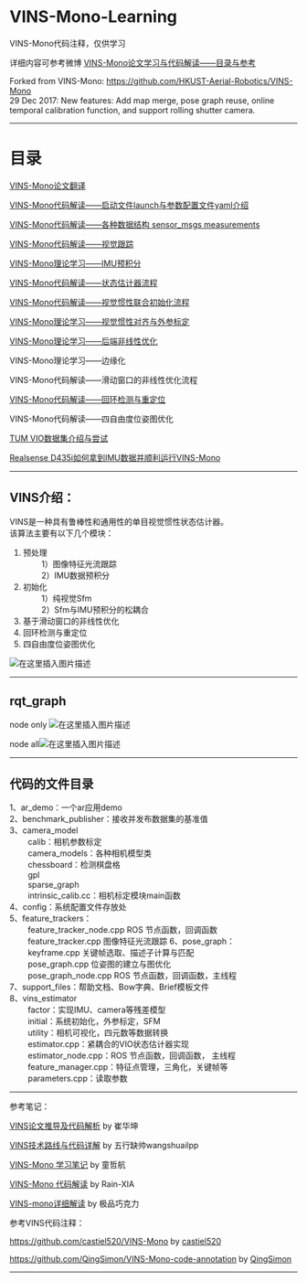 # VINS-Mono-Learning

 VINS-Mono代码注释，仅供学习 

详细内容可参考微博
[VINS-Mono论文学习与代码解读——目录与参考](https://blog.csdn.net/qq_41839222/article/details/85793998)

Forked from VINS-Mono: https://github.com/HKUST-Aerial-Robotics/VINS-Mono  
29 Dec 2017: New features: Add map merge, pose graph reuse, online temporal calibration function, and support rolling shutter camera. 

---

# 目录

 [VINS-Mono论文翻译](https://blog.csdn.net/qq_41839222/article/details/85683373)

[VINS-Mono代码解读——启动文件launch与参数配置文件yaml介绍](https://blog.csdn.net/qq_41839222/article/details/86564879)


 [VINS-Mono代码解读——各种数据结构 sensor_msgs measurements](https://blog.csdn.net/qq_41839222/article/details/86030962)

 [VINS-Mono代码解读——视觉跟踪](https://blog.csdn.net/qq_41839222/article/details/85797156)

 [VINS-Mono理论学习——IMU预积分](https://blog.csdn.net/qq_41839222/article/details/86290941)

 [VINS-Mono代码解读——状态估计器流程](https://blog.csdn.net/qq_41839222/article/details/86293038)

 [VINS-Mono代码解读——视觉惯性联合初始化流程](https://blog.csdn.net/qq_41839222/article/details/88942414)

 [VINS-Mono理论学习——视觉惯性对齐与外参标定](https://blog.csdn.net/qq_41839222/article/details/89106128)

 [VINS-Mono理论学习——后端非线性优化](https://blog.csdn.net/qq_41839222/article/details/93593844)

 VINS-Mono理论学习——边缘化

 VINS-Mono代码解读——滑动窗口的非线性优化流程
 
 [VINS-Mono代码解读——回环检测与重定位](https://blog.csdn.net/qq_41839222/article/details/87878550)
 
 VINS-Mono代码解读——四自由度位姿图优化
 
 [TUM VIO数据集介绍与尝试](https://blog.csdn.net/qq_41839222/article/details/86180964)
 
  [Realsense D435i如何拿到IMU数据并顺利运行VINS-Mono](https://blog.csdn.net/qq_41839222/article/details/86552367)

---


## VINS介绍：

VINS是一种具有鲁棒性和通用性的单目视觉惯性状态估计器。  
该算法主要有以下几个模块：  
 1. 预处理  
&emsp; &emsp;1）图像特征光流跟踪  
&emsp; &emsp;2）IMU数据预积分  
 2. 初始化  
&emsp; &emsp;1）纯视觉Sfm  
&emsp; &emsp;2）Sfm与IMU预积分的松耦合  
 3. 基于滑动窗口的非线性优化  
 4. 回环检测与重定位  
 5. 四自由度位姿图优化  

![在这里插入图片描述](https://img-blog.csdnimg.cn/20190104194533165.png?x-oss-process=image/watermark,type_ZmFuZ3poZW5naGVpdGk,shadow_10,text_aHR0cHM6Ly9ibG9nLmNzZG4ubmV0L3FxXzQxODM5MjIy,size_16,color_FFFFFF,t_70)

----

## rqt_graph

node only
![在这里插入图片描述](https://img-blog.csdnimg.cn/20190108100859579.png?x-oss-process=image/watermark,type_ZmFuZ3poZW5naGVpdGk,shadow_10,text_aHR0cHM6Ly9ibG9nLmNzZG4ubmV0L3FxXzQxODM5MjIy,size_16,color_FFFFFF,t_70)


node all![在这里插入图片描述](https://img-blog.csdnimg.cn/20190108102632561.png?x-oss-process=image/watermark,type_ZmFuZ3poZW5naGVpdGk,shadow_10,text_aHR0cHM6Ly9ibG9nLmNzZG4ubmV0L3FxXzQxODM5MjIy,size_16,color_FFFFFF,t_70)

---

## 代码的文件目录

1、ar_demo：一个ar应用demo  
2、benchmark\_publisher：接收并发布数据集的基准值  
3、camera\_model  
&emsp; &emsp;calib：相机参数标定  
&emsp; &emsp;camera\_models：各种相机模型类  
&emsp; &emsp;chessboard：检测棋盘格  
&emsp; &emsp;gpl  
&emsp; &emsp;sparse\_graph  
&emsp; &emsp;intrinsic\_calib.cc：相机标定模块main函数  
4、config：系统配置文件存放处  
5、feature\_trackers：  
&emsp; &emsp;feature\_tracker\_node.cpp	ROS 节点函数，回调函数  
&emsp; &emsp;feature\_tracker.cpp	图像特征光流跟踪
6、pose\_graph：  
&emsp; &emsp;keyframe.cpp	关键帧选取、描述子计算与匹配   
&emsp; &emsp;pose\_graph.cpp 位姿图的建立与图优化  
&emsp; &emsp;pose\_graph\_node.cpp	ROS 节点函数，回调函数，主线程  
7、support\_files：帮助文档、Bow字典、Brief模板文件  
8、vins\_estimator   
&emsp; &emsp;factor：实现IMU、camera等残差模型  
&emsp; &emsp;initial：系统初始化，外参标定，SFM  
&emsp; &emsp;utility：相机可视化，四元数等数据转换  
&emsp;&emsp; estimator.cpp：紧耦合的VIO状态估计器实现  
&emsp;&emsp; estimator\_node.cpp：ROS 节点函数，回调函数， 主线程  
&emsp; &emsp;feature\_manager.cpp：特征点管理，三角化，关键帧等  
&emsp; &emsp;parameters.cpp：读取参数  

--------------------- 

参考笔记：

[VINS论文推导及代码解析](https://github.com/StevenCui/VIO-Doc) by 崔华坤

[VINS技术路线与代码详解](https://blog.csdn.net/wangshuailpp/article/details/78461171) by 五行缺帅wangshuailpp

[VINS-Mono 学习笔记](https://zhuanlan.zhihu.com/p/36161028) by 童哲航

[VINS-Mono 代码解读](https://blog.csdn.net/u012871872/article/details/78128087?locationNum=8&fps=1) by  Rain-XIA

[VINS-mono详细解读](https://www.cnblogs.com/ilekoaiq/p/8836970.html)  by 极品巧克力

参考VINS代码注释：

https://github.com/castiel520/VINS-Mono	by [castiel520](https://github.com/castiel520)

https://github.com/QingSimon/VINS-Mono-code-annotation	by [QingSimon](https://github.com/QingSimon)

----
